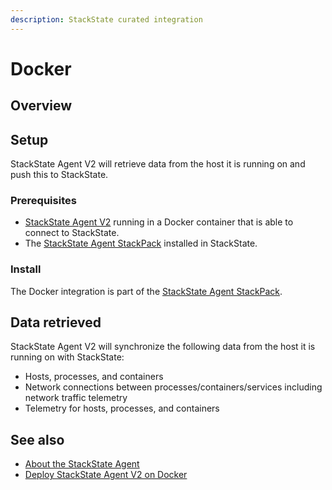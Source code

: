 ```yaml
---
description: StackState curated integration
---
```


# Docker

## Overview

## Setup

StackState Agent V2 will retrieve data from the host it is running on and push this to StackState.

### Prerequisites
 
* [StackState Agent V2](/setup/agent/docker.md) running in a Docker container that is able to connect to StackState.
* The [StackState Agent StackPack](/stackpacks/integrations/agent.md) installed in StackState.

### Install

The Docker integration is part of the [StackState Agent StackPack](/stackpacks/integrations/agent.md).

## Data retrieved

StackState Agent V2 will synchronize the following data from the host it is running on with StackState:

* Hosts, processes, and containers
* Network connections between processes/containers/services including network traffic telemetry
* Telemetry for hosts, processes, and containers


## See also

* [About the StackState Agent](/setup/agent/about-stackstate-agent.md)
* [Deploy StackState Agent V2 on Docker](/setup/agent/docker.md)